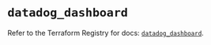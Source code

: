 # `datadog_dashboard`

Refer to the Terraform Registry for docs: [`datadog_dashboard`](https://registry.terraform.io/providers/datadog/datadog/3.60.0/docs/resources/dashboard).

